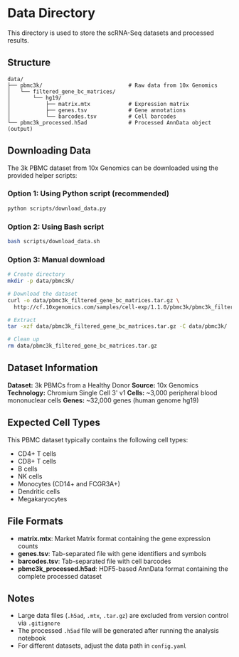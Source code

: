 # Data Directory

This directory is used to store the scRNA-Seq datasets and processed results.

## Structure

```
data/
├── pbmc3k/                           # Raw data from 10x Genomics
│   └── filtered_gene_bc_matrices/
│       └── hg19/
│           ├── matrix.mtx            # Expression matrix
│           ├── genes.tsv             # Gene annotations
│           └── barcodes.tsv          # Cell barcodes
└── pbmc3k_processed.h5ad             # Processed AnnData object (output)
```

## Downloading Data

The 3k PBMC dataset from 10x Genomics can be downloaded using the provided helper scripts:

### Option 1: Using Python script (recommended)
```bash
python scripts/download_data.py
```

### Option 2: Using Bash script
```bash
bash scripts/download_data.sh
```

### Option 3: Manual download
```bash
# Create directory
mkdir -p data/pbmc3k/

# Download the dataset
curl -o data/pbmc3k_filtered_gene_bc_matrices.tar.gz \
  http://cf.10xgenomics.com/samples/cell-exp/1.1.0/pbmc3k/pbmc3k_filtered_gene_bc_matrices.tar.gz

# Extract
tar -xzf data/pbmc3k_filtered_gene_bc_matrices.tar.gz -C data/pbmc3k/

# Clean up
rm data/pbmc3k_filtered_gene_bc_matrices.tar.gz
```

## Dataset Information

**Dataset:** 3k PBMCs from a Healthy Donor
**Source:** 10x Genomics
**Technology:** Chromium Single Cell 3' v1
**Cells:** ~3,000 peripheral blood mononuclear cells
**Genes:** ~32,000 genes (human genome hg19)

## Expected Cell Types

This PBMC dataset typically contains the following cell types:
- CD4+ T cells
- CD8+ T cells
- B cells
- NK cells
- Monocytes (CD14+ and FCGR3A+)
- Dendritic cells
- Megakaryocytes

## File Formats

- **matrix.mtx**: Market Matrix format containing the gene expression counts
- **genes.tsv**: Tab-separated file with gene identifiers and symbols
- **barcodes.tsv**: Tab-separated file with cell barcodes
- **pbmc3k_processed.h5ad**: HDF5-based AnnData format containing the complete processed dataset

## Notes

- Large data files (`.h5ad`, `.mtx`, `.tar.gz`) are excluded from version control via `.gitignore`
- The processed `.h5ad` file will be generated after running the analysis notebook
- For different datasets, adjust the data path in `config.yaml`
